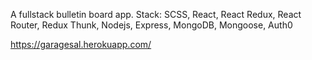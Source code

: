 A fullstack bulletin board app.
Stack: SCSS, React, React Redux, React Router, Redux Thunk, Nodejs, Express, MongoDB, Mongoose, Auth0


https://garagesal.herokuapp.com/
